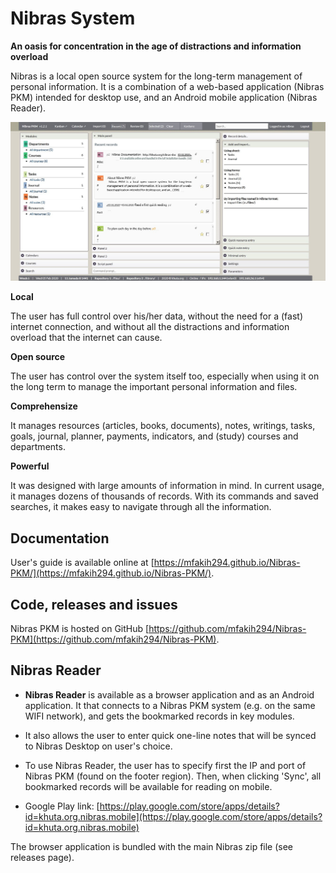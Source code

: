 <!-- # Welcome to Nibras System Documentation -->

# Nibras System

__An oasis for concentration in the age of distractions and information overload__

Nibras is a local open source system for the long-term management of personal information. It is a combination of a web-based application (Nibras PKM) intended for desktop use, and an Android mobile application (Nibras Reader).

<!-- Nibras system consists of Nibras PKM and Nibras Reader.-->

<!-- ## Nibras PKM -->

<!-- **Nibras PKM** is an __offline open source system__ for the __long-term management__ of __personal__ information. It is a combination of a __web-based__ application intended for desktop use, and an Android __mobile__ reader application.-->




![nibras-mainpage](./images/nibras-main.jpg)



**Local**

The user has full control over his/her data, without the need for a (fast) internet connection, and without all the distractions and information overload that the internet can cause.

**Open source**

The user has control over the system itself too, especially when using it on the long term to manage the important personal information and files.

**Comprehensize**

It manages resources (articles, books, documents), notes, writings, tasks, goals, journal, planner, payments, indicators, and (study) courses and departments.

**Powerful**

It was designed with large amounts of information in mind. In current usage, it manages dozens of thousands of records. With its commands and saved searches, it makes easy to navigate through all the information.


## Documentation

User's guide is available online at [https://mfakih294.github.io/Nibras-PKM/](https://mfakih294.github.io/Nibras-PKM/).

## Code, releases and issues

Nibras PKM is hosted on GitHub [https://github.com/mfakih294/Nibras-PKM](https://github.com/mfakih294/Nibras-PKM).



## Nibras Reader


* **Nibras Reader** is available as a browser application and as an Android application. It that connects to a Nibras PKM system (e.g. on the same WIFI network), and gets the bookmarked records in key modules.

* It  also allows the user to enter quick one-line notes that will be synced to Nibras Desktop on user's choice.

* To use Nibras Reader, the user has to specify first the IP and port of Nibras PKM (found on the footer region). Then, when clicking 'Sync', all bookmarked records will be available for reading on mobile.

* Google Play link: 
[https://play.google.com/store/apps/details?id=khuta.org.nibras.mobile](https://play.google.com/store/apps/details?id=khuta.org.nibras.mobile)

The browser application is bundled with the main Nibras zip file (see releases page).

<!-- * To get it, download and install the .apk release found on its website: 
<!-- [https://github.com/mfakih294/nibras-mobile](https://github.com/mfakih294/nibras-mobile).

![homepage](./images/nibras-mobile-homepage.jpg)
